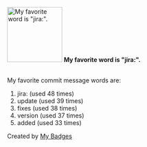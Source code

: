 <img src="https://my-badges.github.io/my-badges/favorite-word.png" alt="My favorite word is &quot;jira:&quot;." title="My favorite word is &quot;jira:&quot;." width="128">
<strong>My favorite word is &quot;jira:&quot;.</strong>
<br><br>

My favorite commit message words are:

1. jira: (used 48 times)
2. update (used 39 times)
3. fixes (used 38 times)
4. version (used 37 times)
5. added (used 33 times)


Created by <a href="https://github.com/my-badges/my-badges">My Badges</a>